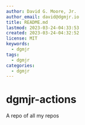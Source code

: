 ```yaml
---
author: David G. Moore, Jr.
author_email: david@dgmjr.io
title: README.md
lastmod: 2023-03-24-04:33:53
created: 2023-03-24-04:32:52
license: MIT
keywords:
  - dgmjr
tags:
  - dgmjr
categories:
  - dgmjr
---
```


# dgmjr-actions

A repo of all my repos
